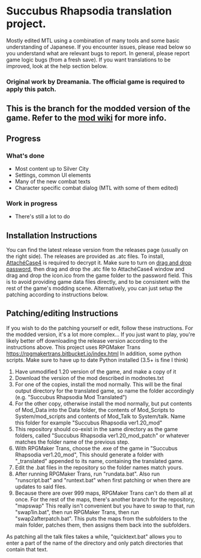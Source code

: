 # Succubus Rhapsodia translation project.
Mostly edited MTL using a combination of many tools and some basic understanding of Japanese.
If you encounter issues, please read below so you understand what are relevant bugs to report.
In general, please report game logic bugs (from a fresh save).
If you want translations to be improved, look at the help section below.

### Original work by Dreamania. The official game is required to apply this patch.

## This is the branch for the modded version of the game. Refer to the [mod wiki](https://wikiwiki.jp/scrp/) for more info.

## Progress
### What's done
- Most content up to Silver City
- Settings, common UI elements
- Many of the new combat texts
- Character specific combat dialog (MTL with some of them edited)

### Work in progress
- There's still a lot to do

## Installation Instructions
You can find the latest release version from the releases page (usually on the right side).
The releases are provided as .atc files.
To install, [AttachéCase4](https://hibara.org/software/attachecase/) is required to decrypt it.
Make sure to turn on [drag and drop password](https://hibara.org/software/attachecase/help/settings/#settings-password-file),
then drag and drop the .atc file to AttachéCase4 window and drag and drop the icon.ico from the game folder to the password field.
This is to avoid providing game data files directly, and to be consistent with the rest of the game's modding scene.
Alternatively, you can just setup the patching according to instructions below.

## Patching/editing Instructions
If you wish to do the patching yourself or edit, follow these instructions.
For the modded version, it's a lot more complex...
If you just want to play, you're likely better off downloading the release version according to the instructions above.
This project uses RPGMaker Trans https://rpgmakertrans.bitbucket.io/index.html
In addition, some python scripts. Make sure to have up to date Python installed (3.5+ is fine I think)

1. Have unmodified 1.20 version of the game, and make a copy of it
2. Download the version of the mod described in modnotes.txt
3. For one of the copies, install the mod normally. This will be the final output directory
   for the translated game, so name the folder accordingly (e.g. "Succubus Rhapsodia Mod Translated")
4. For the other copy, otherwise install the mod normally, but put contents of Mod_Data into the Data folder,
   the contents of Mod_Scripts to System/mod_scripts and contents of Mod_Talk to System/talk.
   Name this folder for example "Succubus Rhapsodia ver1.20_mod"
5. This repository should co-exist in the same directory as the game folders,
   called "Succubus Rhapsodia ver1.20_mod_patch" or whatever matches the folder name of the previous step.
6. With RPGMaker Trans, choose the .exe of the game in "Succubus Rhapsodia ver1.20_mod", 
   This should generate a folder with "_translated" appended to its name, containing the translated game.
7. Edit the .bat files in the repository so the folder names match yours.
8. After running RPGMaker Trans, run "rundata.bat". Also run "runscript.bat" and "runtext.bat"
   when first patching or when there are updates to said files.
9. Because there are over 999 maps, RPGMaker Trans can't do them all at once.
   For the rest of the maps, there's another branch for the repository, "mapswap"
   This really isn't convenient but you have to swap to that, run "swap1in.bat",
   then run RPGMaker Trans, then run "swap2afterpatch.bat". This puts the maps from the subfolders
   to the main folder, patches them, then assigns them back into the subfolders.

As patching all the talk files takes a while, "quicktext.bat" allows you to enter a part of the
name of the directory and only patch directories that contain that text.